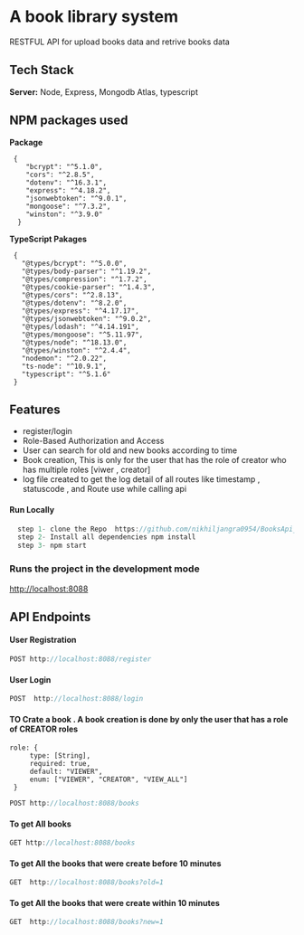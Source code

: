 # A book library system
 RESTFUL API for upload books data and retrive books data

## Tech Stack

**Server:** Node, Express, Mongodb Atlas, typescript

## NPM packages used

**Package**
```
 {
    "bcrypt": "^5.1.0",
    "cors": "^2.8.5",
    "dotenv": "^16.3.1",
    "express": "^4.18.2",
    "jsonwebtoken": "^9.0.1",
    "mongoose": "^7.3.2",
    "winston": "^3.9.0"
  }
```

**TypeScript Pakages**
 ```
  {
    "@types/bcrypt": "^5.0.0",
    "@types/body-parser": "^1.19.2",
    "@types/compression": "^1.7.2",
    "@types/cookie-parser": "^1.4.3",
    "@types/cors": "^2.8.13",
    "@types/dotenv": "^8.2.0",
    "@types/express": "^4.17.17",
    "@types/jsonwebtoken": "^9.0.2",
    "@types/lodash": "^4.14.191",
    "@types/mongoose": "^5.11.97",
    "@types/node": "^18.13.0",
    "@types/winston": "^2.4.4",
    "nodemon": "^2.0.22",
    "ts-node": "^10.9.1",
    "typescript": "^5.1.6"
  }
```

## Features 
-  register/login
-  Role-Based Authorization and Access 
-  User can search for old and new books according to time
-  Book creation, This is only for the user that has the role of creator who has multiple roles [viwer , creator]
-  log file created to get the log detail of all routes like timestamp , statuscode , and Route use while calling api 

  #### Run Locally
```javascript
  step 1- clone the Repo  https://github.com/nikhiljangra0954/BooksApi_BE 
  step 2- Install all dependencies npm install
  step 3- npm start
```

### Runs the project in the development mode

[http://localhost:8088](http://localhost:8088)

## API Endpoints

  #### User Registration
```javascript
POST http://localhost:8088/register
```
  #### User Login
```javascript
POST  http://localhost:8088/login
```
  #### TO Crate a book . A book creation is done by only the user that has a role of CREATOR roles
   ```
  role: {
        type: [String],
        required: true,
        default: "VIEWER",
        enum: ["VIEWER", "CREATOR", "VIEW_ALL"]
    }
```
```javascript
POST http://localhost:8088/books
```
  #### To get All books
```javascript
GET http://localhost:8088/books
```
  #### To get All  the books that were create before 10  minutes
```javascript
GET  http://localhost:8088/books?old=1
```
  #### To get All  the books that were create within 10  minutes
```javascript
GET  http://localhost:8088/books?new=1
```
